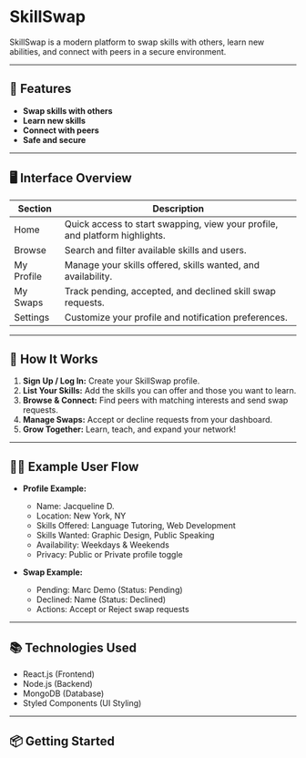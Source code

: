 # SkillSwap

SkillSwap is a modern platform to swap skills with others, learn new abilities, and connect with peers in a secure environment.

---

## 🚀 Features

- **Swap skills with others**
- **Learn new skills**
- **Connect with peers**
- **Safe and secure**

---

## 🖥️ Interface Overview

| Section         | Description                                                                 |
|-----------------|-----------------------------------------------------------------------------|
| Home            | Quick access to start swapping, view your profile, and platform highlights.  |
| Browse          | Search and filter available skills and users.                               |
| My Profile      | Manage your skills offered, skills wanted, and availability.                |
| My Swaps        | Track pending, accepted, and declined skill swap requests.                  |
| Settings        | Customize your profile and notification preferences.                        |

---

## 📝 How It Works

1. **Sign Up / Log In:** Create your SkillSwap profile.
2. **List Your Skills:** Add the skills you can offer and those you want to learn.
3. **Browse & Connect:** Find peers with matching interests and send swap requests.
4. **Manage Swaps:** Accept or decline requests from your dashboard.
5. **Grow Together:** Learn, teach, and expand your network!

---

## 🧑‍💻 Example User Flow

- **Profile Example:**  
  - Name: Jacqueline D.  
  - Location: New York, NY  
  - Skills Offered: Language Tutoring, Web Development  
  - Skills Wanted: Graphic Design, Public Speaking  
  - Availability: Weekdays & Weekends  
  - Privacy: Public or Private profile toggle

- **Swap Example:**  
  - Pending: Marc Demo (Status: Pending)  
  - Declined: Name (Status: Declined)  
  - Actions: Accept or Reject swap requests

---

## 📚 Technologies Used

- React.js (Frontend)
- Node.js (Backend)
- MongoDB (Database)
- Styled Components (UI Styling)

---

## 📦 Getting Started

